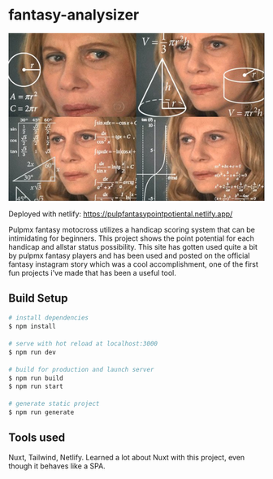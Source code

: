 # fantasy-analysizer

<img src="./assets/ogImage.png" alt="woman doing math in her head" width="700"/>

Deployed with netlify: https://pulpfantasypointpotiental.netlify.app/

Pulpmx fantasy motocross utilizes a handicap scoring system that can be intimidating for beginners. This project shows the point potential for each handicap and allstar status possibility. This site has gotten used quite a bit by pulpmx fantasy players and has been used and posted on the official fantasy instagram story which was a cool accomplishment, one of the first fun projects i've made that has been a useful tool.

## Build Setup

```bash
# install dependencies
$ npm install

# serve with hot reload at localhost:3000
$ npm run dev

# build for production and launch server
$ npm run build
$ npm run start

# generate static project
$ npm run generate
```

## Tools used

Nuxt, Tailwind, Netlify. Learned a lot about Nuxt with this project, even though it behaves like a SPA.
